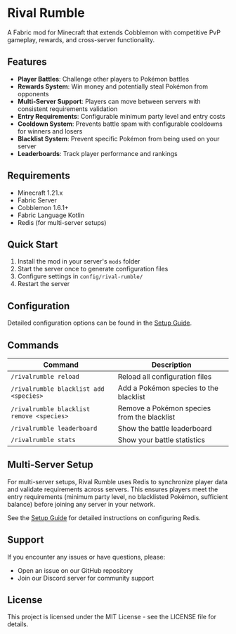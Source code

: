 # Rival Rumble

A Fabric mod for Minecraft that extends Cobblemon with competitive PvP gameplay, rewards, and cross-server functionality.

## Features

- **Player Battles**: Challenge other players to Pokémon battles
- **Rewards System**: Win money and potentially steal Pokémon from opponents
- **Multi-Server Support**: Players can move between servers with consistent requirements validation
- **Entry Requirements**: Configurable minimum party level and entry costs
- **Cooldown System**: Prevents battle spam with configurable cooldowns for winners and losers
- **Blacklist System**: Prevent specific Pokémon from being used on your server
- **Leaderboards**: Track player performance and rankings

## Requirements

- Minecraft 1.21.x
- Fabric Server
- Cobblemon 1.6.1+
- Fabric Language Kotlin
- Redis (for multi-server setups)

## Quick Start

1. Install the mod in your server's `mods` folder
2. Start the server once to generate configuration files
3. Configure settings in `config/rival-rumble/`
4. Restart the server

## Configuration

Detailed configuration options can be found in the [Setup Guide](SETUP.md).

## Commands

| Command | Description |
|---------|-------------|
| `/rivalrumble reload` | Reload all configuration files |
| `/rivalrumble blacklist add <species>` | Add a Pokémon species to the blacklist |
| `/rivalrumble blacklist remove <species>` | Remove a Pokémon species from the blacklist |
| `/rivalrumble leaderboard` | Show the battle leaderboard |
| `/rivalrumble stats` | Show your battle statistics |

## Multi-Server Setup

For multi-server setups, Rival Rumble uses Redis to synchronize player data and validate requirements across servers. This ensures players meet the entry requirements (minimum party level, no blacklisted Pokémon, sufficient balance) before joining any server in your network.

See the [Setup Guide](SETUP.md) for detailed instructions on configuring Redis.

## Support

If you encounter any issues or have questions, please:

- Open an issue on our GitHub repository
- Join our Discord server for community support

## License

This project is licensed under the MIT License - see the LICENSE file for details. 
